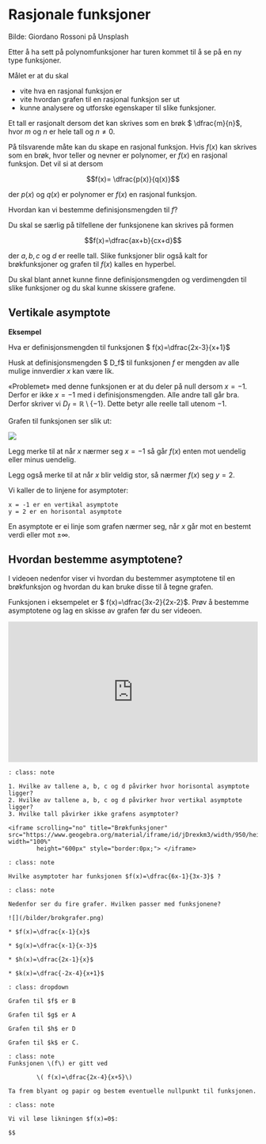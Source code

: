 # Rasjonale funksjoner

Bilde: Giordano Rossoni på Unsplash



Etter å ha sett på polynomfunksjoner har turen kommet til å se på en ny type  funksjoner.

Målet er at du skal 

* vite hva en rasjonal funksjon er
* vite hvordan grafen til en rasjonal funksjon ser ut
* kunne analysere og utforske egenskaper til slike funksjoner. 



Et tall er rasjonalt dersom det kan skrives som en brøk $ \dfrac{m}{n}$, hvor $m$ og $n$ er hele tall og $n \neq 0$. 

På tilsvarende måte kan du skape en rasjonal funksjon. Hvis $f(x)$ kan skrives som en brøk, hvor teller og nevner er polynomer, er $f(x)$ en rasjonal funksjon. Det vil si at dersom

$$f(x)= \dfrac{p(x)}{q(x)}$$ 

der $p(x)$ og $q(x)$ er polynomer er $f(x)$ en rasjonal funksjon.

Hvordan kan vi bestemme definisjonsmengden til $f$?

Du skal se særlig på tilfellene der funksjonene kan skrives på formen 

$$f(x)=\dfrac{ax+b}{cx+d}$$ 

der $a, b, c$ og $d$ er reelle tall. Slike funksjoner blir også kalt for brøkfunksjoner og grafen til $f(x)$ kalles en hyperbel. 

Du skal blant annet kunne finne definisjonsmengden og verdimengden til slike funksjoner og du skal kunne skissere grafene. 

## Vertikale asymptote

**Eksempel**

Hva er definisjonsmengden til funksjonen $ f(x)=\dfrac{2x-3}{x+1}$ 

Husk at definisjonsmengden $ D_f$ til funksjonen $f$ er mengden av alle mulige innverdier $x$ kan være lik.




«Problemet» med denne funksjonen er at du deler på null dersom $x=-1$. Derfor er ikke $x=-1$ med i definisjonsmengden. Alle andre tall går bra. Derfor skriver vi $D_f=\mathbb{R}\setminus \{-1\}$. Dette betyr alle reelle tall utenom $-1$. 

Grafen til funksjonen ser slik ut: 

![](/bilder/brfunk.png)

Legg merke til at når $x$ nærmer seg $x=-1$ så går $f(x)$ enten mot uendelig eller minus uendelig. 

Legg også merke til at når $x$ blir veldig stor, så nærmer $f(x)$ seg $y=2$. 

Vi kaller de to linjene for asymptoter:

    x = -1 er en vertikal asymptote
    y = 2 er en horisontal asymptote

En asymptote er ei linje som grafen nærmer seg, når $x$ går mot en bestemt verdi eller mot $\pm \infty$. 

## Hvordan bestemme asymptotene? 


I videoen nedenfor viser vi hvordan du bestemmer asymptotene til en brøkfunksjon og hvordan du kan bruke disse til å tegne grafen.

Funksjonen i eksempelet er $ f(x)=\dfrac{3x-2}{2x-2}$. Prøv å bestemme asymptotene og lag en skisse av grafen før du ser videoen.

<div style="padding:56.25% 0 0 0;position:relative;"><iframe src="https://player.vimeo.com/video/85532482?h=70cf90eb5f&title=0&byline=0&portrait=0" style="position:absolute;top:0;left:0;width:100%;height:100%;" frameborder="0" allow="autoplay; fullscreen; picture-in-picture" allowfullscreen></iframe></div><script src="https://player.vimeo.com/api/player.js"></script>


```{admonition} Oppgave 1
: class: note

1. Hvilke av tallene a, b, c og d påvirker hvor horisontal asymptote ligger?
2. Hvilke av tallene a, b, c og d påvirker hvor vertikal asymptote ligger?
3. Hvilke tall påvirker ikke grafens asymptoter?

<iframe scrolling="no" title="Brøkfunksjoner" src="https://www.geogebra.org/material/iframe/id/jDrexkm3/width/950/height/600/border/888888/sfsb/true/smb/false/stb/false/stbh/false/ai/false/asb/false/sri/false/rc/false/ld/false/sdz/false/ctl/false" width="100%"
        height="600px" style="border:0px;"> </iframe>    
```

```{admonition} Oppgave 2
: class: note

Hvilke asymptoter har funksjonen $f(x)=\dfrac{6x-1}{3x-3}$ ?

```

```{admonition} Oppgave 3
: class: note

Nedenfor ser du fire grafer. Hvilken passer med funksjonene? 

![](/bilder/brokgrafer.png)

* $f(x)=\dfrac{x-1}{x}$

* $g(x)=\dfrac{x-1}{x-3}$

* $h(x)=\dfrac{2x-1}{x}$

* $k(x)=\dfrac{-2x-4}{x+1}$

```


```{admonition} Fasit
: class: dropdown

Grafen til $f$ er B

Grafen til $g$ er A

Grafen til $h$ er D

Grafen til $k$ er C. 

```

```{admonition} Oppgave 4
: class: note
Funksjonen \(f\) er gitt ved 

        \( f(x)=\dfrac{2x-4}{x+5}\)

Ta frem blyant og papir og bestem eventuelle nullpunkt til funksjonen. 
```

```{admonition} Løsning
: class: note

Vi vil løse likningen $f(x)=0$: 

$$ 

```